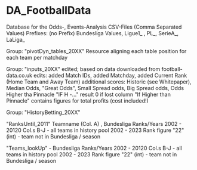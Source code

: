 # DA_FootballData
Database for the Odds-, Events-Analysis
CSV-Files (Comma Separated Values)
Prefixes: (no Prefix) Bundesliga Values, Ligue1_ , PL_, SerieA_, LaLiga_

Group: "pivotDyn_tables_20XX"
  Resource aligning each table position for each team per matchday

Group: "inputs_20XX"
  edited; based on data downloaded from football-data.co.uk
  edits: added Match IDs, added Matchday, added Current Rank (Home Team and Away Team)
    additional scores: Historic (see Whitepaper), Median Odds, "Great Odds", Small Spread odds, Big Spread odds, Odds Higher tha Pinnacle
      "IF H -..." result 0 if lost
    column "If Higher than Pinnacle" contains figures for total profits (cost included!)

Group: "HistoryBetting_20XX"

"RanksUntil_2011" Teamname (Col. A) ,
  Bundesliga Ranks/Years 2002 - 20120 Col.s B-J - all teams in history pool 2002 - 2023
  Rank figure "22" (int) - team not in Bundesliga / season

"Teams_lookUp" -
  Bundesliga Ranks/Years 2002 - 20120 Col.s B-J - all teams in history pool 2002 - 2023
  Rank figure "22" (int) - team not in Bundesliga / season
